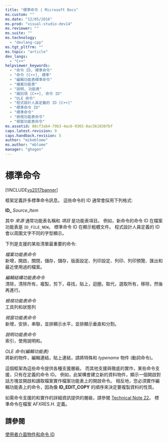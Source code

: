 ```yaml
---
title: "標準命令 | Microsoft Docs"
ms.custom: ""
ms.date: "12/05/2016"
ms.prod: "visual-studio-dev14"
ms.reviewer: ""
ms.suite: ""
ms.technology: 
  - "devlang-cpp"
ms.tgt_pltfrm: ""
ms.topic: "article"
dev_langs: 
  - "C++"
helpviewer_keywords: 
  - "命令 ID, 標準命令"
  - "命令 [C++], 標準"
  - "編輯功能表標準命令"
  - "檔案功能表"
  - "說明, 功能表"
  - "識別項 [C++], 命令 ID"
  - "OLE 命令"
  - "程式設計人員定義的 ID [C++]"
  - "標準命令 ID"
  - "標準命令"
  - "檢視功能表命令"
  - "視窗功能表命令"
ms.assetid: 88cf3ab4-79b3-4ac6-9365-8ac561036fbf
caps.latest.revision: 9
caps.handback.revision: 5
author: "mikeblome"
ms.author: "mblome"
manager: "ghogen"
---
```

# 標準命令
[!INCLUDE[vs2017banner](../assembler/inline/includes/vs2017banner.md)]

框架定義許多標準命令訊息。  這些命令的 ID 通常會採用下列格式:  
  
 **ID\_** *Source*\_*Item*  
  
 其中 *來源* 通常功能表名稱和 *項目* 是功能表項目。  例如，新命令的命令 ID 在檔案功能表是 `ID_FILE_NEW`。  標準命令 ID 在顯示粗體文件。  程式設計人員定義的 ID 會以周圍文字不同的字型顯示。  
  
 下列是支援的某些清單最重要的命令:  
  
 *檔案功能表命令*  
 新增，開啟，關閉，儲存，儲存，版面設定、列印設定、列印、列印預覽、匯出和最近使用過的檔案。  
  
 *編輯結構功能表命令*  
 清除，清除所有，複製，剪下，尋找，貼上，迴圈，取代，選取所有，移除，然後再進行。  
  
 *檢視功能表命令*  
 工具列和狀態列  
  
 *視窗功能表命令*  
 新增，安排，串聯，並排顯示水平，並排顯示垂直和分割。  
  
 *說明功能表命令*  
 索引，使用說明和。  
  
 *OLE 命令\(編輯功能表\)*  
 將新的物件，編輯連結，貼上連結，請將特殊和 *typename* 物件 \(動詞命令\)。  
  
 這個框架為這些命令提供各種支援層級。  而其他支援與徹底的實作，某些命令支援，只有在定義的命令 ID。  例如，此架構會建立新的資料物件，顯示一個開啟對話方塊並開啟和讀取檔案實作檔案功能表上的開啟命令。  相反地，您必須實作編輯功能表上的命令，因為像 **ID\_EDIT\_COPY** 的順序來決定要複製資料的性質。  
  
 如需命令支援的和實作的詳細資訊提供的層級，請參閱 [Technical Note 22](../mfc/tn022-standard-commands-implementation.md)。  標準命令在檔案 AFXRES.H. 定義。  
  
## 請參閱  
 [使用者介面物件和命令 ID](../mfc/user-interface-objects-and-command-ids.md)